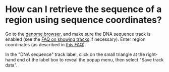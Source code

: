 # How can I retrieve the sequence of a region using sequence coordinates?
<!-- pombase_categories: Genome browser,Finding data -->

Go to the [genome browser](https://${base_url}/jbrowse/), and make
sure the DNA sequence track is enabled (see the [FAQ on showing tracks](/faq/how-can-i-show-or-hide-tracks-genome-browser)
if necessary). Enter region coordinates (as described in [this
FAQ](https://www.pombase.org/faq/how-can-i-display-sequence-region-using-sequence-coordinates-genome-browser)).

In the "DNA sequence" track label, click on the small triangle at the
right-hand end of the label box to reveal the popup menu, then select
"Save track data".
